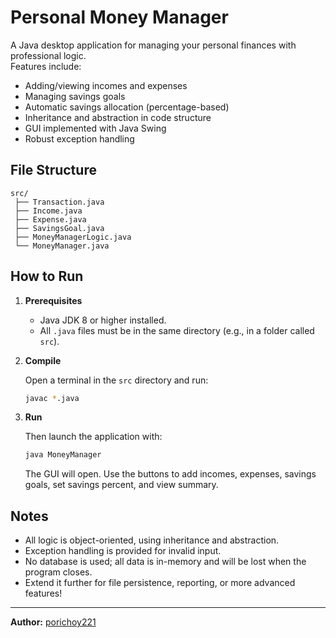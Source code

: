 # Personal Money Manager

A Java desktop application for managing your personal finances with professional logic.  
Features include:
- Adding/viewing incomes and expenses
- Managing savings goals
- Automatic savings allocation (percentage-based)
- Inheritance and abstraction in code structure
- GUI implemented with Java Swing
- Robust exception handling

## File Structure

```
src/
 ├── Transaction.java
 ├── Income.java
 ├── Expense.java
 ├── SavingsGoal.java
 ├── MoneyManagerLogic.java
 └── MoneyManager.java
```

## How to Run

1. **Prerequisites**  
   - Java JDK 8 or higher installed.
   - All `.java` files must be in the same directory (e.g., in a folder called `src`).

2. **Compile**

   Open a terminal in the `src` directory and run:
   ```sh
   javac *.java
   ```

3. **Run**

   Then launch the application with:
   ```sh
   java MoneyManager
   ```

   The GUI will open. Use the buttons to add incomes, expenses, savings goals, set savings percent, and view summary.

## Notes

- All logic is object-oriented, using inheritance and abstraction.
- Exception handling is provided for invalid input.
- No database is used; all data is in-memory and will be lost when the program closes.
- Extend it further for file persistence, reporting, or more advanced features!

---

**Author:** [porichoy221](https://github.com/porichoy221)
